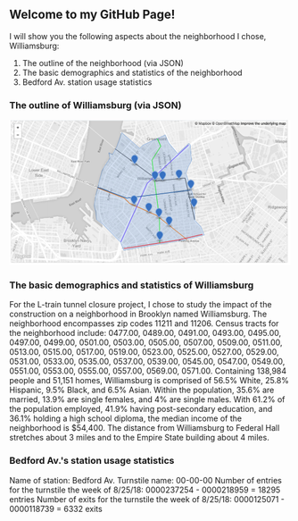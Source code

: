 ## Welcome to my GitHub Page! 

I will show you the following aspects about the neighborhood I chose, Williamsburg:
1. The outline of the neighborhood (via JSON)
2. The basic demographics and statistics of the neighborhood
3. Bedford Av. station usage statistics

### The outline of Williamsburg (via JSON)

![img](williamsburg.png)

### The basic demographics and statistics of Williamsburg

For the L-train tunnel closure project, I chose to study the impact of the construction on a neighborhood in Brooklyn named Williamsburg. The neighborhood encompasses zip codes 11211 and 11206. Census tracts for the neighborhood include: 0477.00, 0489.00, 0491.00, 0493.00, 0495.00, 0497.00, 0499.00, 0501.00, 0503.00, 0505.00, 0507.00, 0509.00, 0511.00, 0513.00, 0515.00, 0517.00, 0519.00, 0523.00, 0525.00, 0527.00, 0529.00, 0531.00, 0533.00, 0535.00, 0537.00, 0539.00, 0545.00, 0547.00, 0549.00, 0551.00, 0553.00, 0555.00, 0557.00, 0569.00, 0571.00. Containing 138,984 people and 51,151 homes, Williamsburg is comprised of 56.5% White, 25.8% Hispanic, 9.5% Black, and 6.5% Asian. Within the population, 35.6% are married, 13.9% are single females, and 4% are single males. With 61.2% of the population employed, 41.9% having post-secondary education, and 36.1% holding a high school diploma, the median income of the neighborhood is $54,400. The distance from Williamsburg to Federal Hall stretches about 3 miles and to the Empire State building about 4 miles.

### Bedford Av.'s station usage statistics
Name of station: Bedford Av.
Turnstile name: 00-00-00
Number of entries for the turnstile the week of 8/25/18: 0000237254 - 0000218959 = 18295 entries
Number of exits for the turnstile the week of 8/25/18: 0000125071 - 0000118739 = 6332 exits
